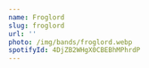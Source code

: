 ```yaml
---
name: Froglord
slug: froglord
url: ''
photo: /img/bands/froglord.webp
spotifyId: 4DjZB2WHgX0CBEBhMPhrdP
---
```

